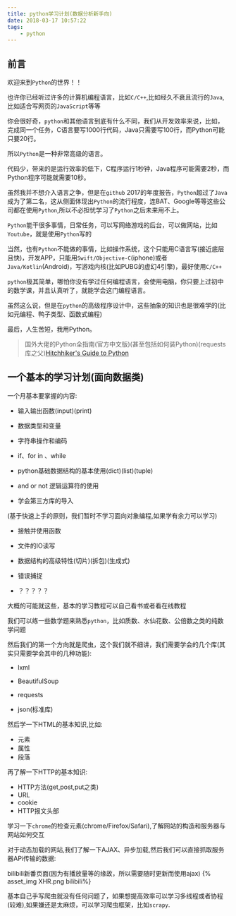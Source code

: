 ```yaml
---
title: python学习计划(数据分析新手向)
date: 2018-03-17 10:57:22
tags:
    - python
---
```

## 前言

欢迎来到`Python`的世界！！
<!-- more -->
也许你已经听过许多的计算机编程语言，比如`C/C++`,比如经久不衰且流行的`Java`,比如适合写网页的`JavaScript`等等

你会很好奇，`python`和其他语言到底有什么不同，我们从开发效率来说，比如，完成同一个任务，C语言要写1000行代码，Java只需要写100行，而Python可能只要20行。

所以`Python`是一种非常高级的语言。

代码少，带来的是运行效率的低下，C程序运行1秒钟，Java程序可能需要2秒，而Python程序可能就需要10秒。

虽然我并不想介入语言之争，但是在`github` 2017的年度报告，`Python`超过了`Java`成为了第二名，这从侧面体现出`Python`的流行程度，连BAT、Google等等这些公司都在使用`Python`,所以不必担忧学习了`Python`之后未来用不上。

`Python`能干很多事情，日常任务，可以写网络游戏的后台，可以做网站，比如`Youtube`，就是使用`Python`写的

当然，也有`Python`不能做的事情，比如操作系统，这个只能用C语言写(接近底层且快)，开发APP，只能用`Swift/Objective-C`(iphone)或者`Java/Kotlin`(Android)，写游戏内核(比如PUBG的虚幻4引擎)，最好使用`C/C++`

`python`极其简单，哪怕你没有学过任何编程语言，会使用电脑，你只要上过初中的数学课，并且认真听了，就能学会这门编程语言。

虽然这么说，但是在`python`的高级程序设计中，这些抽象的知识也是很难学的(比如元编程、鸭子类型、函数式编程)

最后，人生苦短，我用Python。

> 国外大佬的Python全指南(官方中文版)(甚至包括如何装Python)(requests库之父)[Hitchhiker's Guide to Python](https://pythonguidecn.readthedocs.io/zh/latest/)

## 一个基本的学习计划(面向数据类)

一个月基本要掌握的内容:

* 输入输出函数(input)(print)

* 数据类型和变量

* 字符串操作和编码

* if、for in 、while

* python基础数据结构的基本使用(dict)(list)(tuple)

* and or not 逻辑运算符的使用

* 学会第三方库的导入

(基于快速上手的原则，我们暂时不学习面向对象编程,如果学有余力可以学习)

* 接触并使用函数

* 文件的IO读写

* 数据结构的高级特性(切片)(拆包)(生成式)

* 错误捕捉

* ？？？？？

大概的可能就这些，基本的学习教程可以自己看书或者看在线教程

我们可以练一些数学题来熟悉`python`，比如质数、水仙花数、公倍数之类的纯数学问题

然后我们的第一个方向就是爬虫，这个我们就不细讲，我们需要学会的几个库(其实只需要学会其中的几种功能):

* lxml

* BeautifulSoup

* requests

* json(标准库)

然后学一下HTML的基本知识,比如:

* 元素
* 属性
* 段落

再了解一下HTTP的基本知识:

* HTTP方法(get,post,put之类)
* URL
* cookie
* HTTP报文头部

学习一下`chrome`的检查元素(chrome/Firefox/Safari),了解网站的构造和服务器与网站如何交互

对于动态加载的网站,我们了解一下AJAX、异步加载,然后我们可以直接抓取服务器APi传输的数据:

bilibili新番页面(因为有播放量等的缘故，所以需要随时更新而使用ajax)
{% asset_img XHR.png bilibili%}

基本自己手写爬虫就没有任何问题了，如果想提高效率可以学习多线程或者协程(较难),如果嫌还是太麻烦，可以学习爬虫框架，比如`scrapy`.
